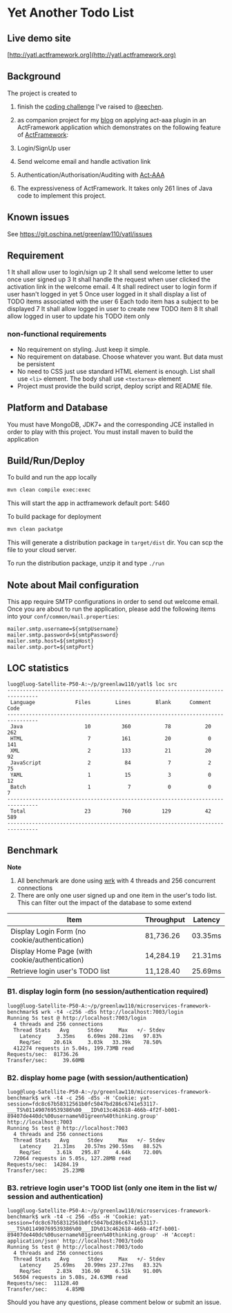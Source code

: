 # Yet Another Todo List

## Live demo site

[http://yatl.actframework.org](http://yatl.actframework.org)

## Background

The project is created to 

1. finish the [coding challenge](https://www.oschina.net/question/253880_2236467) I've raised to [@eechen](https://my.oschina.net/eechen).
2. as companion project for my [blog](https://my.oschina.net/greenlaw110/blog/869927) on applying act-aaa plugin in an ActFramework application which demonstrates on the following feature of [ActFramework](http://actframework.org):

1. Login/SignUp user
2. Send welcome email and handle activation link
3. Authentication/Authorisation/Auditing with [Act-AAA](https://github.com/actframework/act-aaa-plugin)
4. The expressiveness of ActFramework. It takes only 261 lines of Java code to implement this project.

## Known issues

See https://git.oschina.net/greenlaw110/yatl/issues

## Requirement

1 It shall allow user to login/sign up
2 It shall send welcome letter to user once user signed up
3 It shall handle the request when user clicked the activation link in the welcome email. 
4 It shall redirect user to login form if user hasn't logged in yet
5 Once user logged in it shall display a list of TODO items associated with the user
6 Each todo item has a subject to be displayed
7 It shall allow logged in user to create new TODO item
8 It shall allow logged in user to update his TODO item only
 
### non-functional requirements

* No requirement on styling. Just keep it simple. 
* No requirement on database. Choose whatever you want. But data must be persistent
* No need to CSS just use standard HTML element is enough. List shall use `<li>` element. The body shall use `<textarea>` element
* Project must provide the build script, deploy script and README file.
 
## Platform and Database

You must have MongoDB, JDK7+ and the corresponding JCE installed in order to play with this project. You must install maven to build the application
 
## Build/Run/Deploy

To build and run the app locally

```bash
mvn clean compile exec:exec
```

This will start the app in actframework default port: 5460 

To build package for deployment

```bash
mvn clean packatge
```
 
This will generate a distribution package in `target/dist` dir. You can scp the file to your cloud server.

To run the distribution package, unzip it and type `./run`

## Note about Mail configuration

This app require SMTP configurations in order to send out welcome email. Once you are about to run the application, please add the following items into your `conf/common/mail.properties`:

```
mailer.smtp.username=${smtpUsername}
mailer.smtp.password=${smtpPassword}
mailer.smtp.host=${smtpHost}
mailer.smtp.port=${smtpPort}
```


## LOC statistics

```
luog@luog-Satellite-P50-A:~/p/greenlaw110/yatl$ loc src
--------------------------------------------------------------------------------
 Language             Files        Lines        Blank      Comment         Code
--------------------------------------------------------------------------------
 Java                    10          360           78           20          262
 HTML                     7          161           20            0          141
 XML                      2          133           21           20           92
 JavaScript               2           84            7            2           75
 YAML                     1           15            3            0           12
 Batch                    1            7            0            0            7
--------------------------------------------------------------------------------
 Total                   23          760          129           42          589
--------------------------------------------------------------------------------
```

## Benchmark

**Note** 

1. All benchmark are done using [wrk](https://github.com/wg/wrk) with 4 threads and 256 concurrent connections
2. There are only one user signed up and one item in the user's todo list. This can filter out the impact of the database to some extend

| Item | Throughput | Latency |
| ---- | ---------- | ------- |
| Display Login Form (no cookie/authentication) | 81,736.26 | 03.35ms |
| Display Home Page (with cookie/authentication) | 14,284.19 | 21.31ms |
| Retrieve login user's TODO list | 11,128.40 | 25.69ms |

### B1. display login form (no session/authentication required)

```
luog@luog-Satellite-P50-A:~/p/greenlaw110/microservices-framework-benchmark$ wrk -t4 -c256 -d5s http://localhost:7003/login
Running 5s test @ http://localhost:7003/login
  4 threads and 256 connections
  Thread Stats   Avg      Stdev     Max   +/- Stdev
    Latency     3.35ms    6.69ms 208.21ms   97.83%
    Req/Sec    20.61k     3.03k   33.39k    78.50%
  412274 requests in 5.04s, 199.73MB read
Requests/sec:  81736.26
Transfer/sec:     39.60MB
```

### B2. display home page (with session/authentication)

```
luog@luog-Satellite-P50-A:~/p/greenlaw110/microservices-framework-benchmark$ wrk -t4 -c 256 -d5s -H 'Cookie: yat-session=fdc8c67b58312561b0fc5047bd286c6741e53117-___TS%011490769539386%00___ID%013c462618-466b-4f2f-b001-89407de440dc%00username%01green%40thinking.group' http://localhost:7003
Running 5s test @ http://localhost:7003
  4 threads and 256 connections
  Thread Stats   Avg      Stdev     Max   +/- Stdev
    Latency    21.31ms   20.57ms 290.55ms   88.52%
    Req/Sec     3.61k   295.87     4.64k    72.00%
  72064 requests in 5.05s, 127.28MB read
Requests/sec:  14284.19
Transfer/sec:     25.23MB
```

### B3. retrieve login user's TOOD list (only one item in the list w/ session and authentication)

```
luog@luog-Satellite-P50-A:~/p/greenlaw110/microservices-framework-benchmark$ wrk -t4 -c 256 -d5s -H 'Cookie: yat-session=fdc8c67b58312561b0fc5047bd286c6741e53117-___TS%011490769539386%00___ID%013c462618-466b-4f2f-b001-89407de440dc%00username%01green%40thinking.group' -H 'Accept: application/json' http://localhost:7003/todo
Running 5s test @ http://localhost:7003/todo
  4 threads and 256 connections
  Thread Stats   Avg      Stdev     Max   +/- Stdev
    Latency    25.69ms   20.99ms 237.27ms   83.32%
    Req/Sec     2.83k   316.90     6.51k    91.00%
  56504 requests in 5.08s, 24.63MB read
Requests/sec:  11128.40
Transfer/sec:      4.85MB
```


Should you have any questions, please comment below or submit an issue.